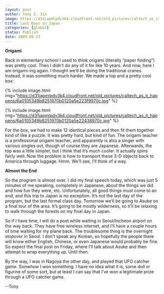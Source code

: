 ```yaml
---
layout: post
author: Tony Z. Jia
image: https://d31japmlpdv3k4.cloudfront.net/old_pictures/caltech_as_it_happens/6a0105349b8251970b0120a58b8953970b.jpg
title: Last Days in Japan
categories: [global]
status: Publish
date: 2009-09-23
---
```


**Origami**

Back in elementary school I used to think origami (literally “paper folding”) was pretty cool. Then I didn’t do any of it for like 10 years. And now, here I am origami-ing again. I thought we’d be doing the traditional cranes. Instead, it was something much harder. We made a top and a pretty cool box:

{% include image.html img="https://d31japmlpdv3k4.cloudfront.net/old_pictures/caltech_as_it_happens/6a0105349b8251970b0120a5e223f9970c.jpg" %}

{% include image.html img="https://d31japmlpdv3k4.cloudfront.net/old_pictures/caltech_as_it_happens/6a0105349b8251970b0120a5e22438970c.jpg" %}

For the box, we had to make 12 identical pieces and then fit them together kind of like a puzzle. It was pretty hard, but kind of fun. The origami teacher is a professional origami teacher, and apparently is also a singer with various singles out, though of course they are Japanese. Afterwards, the top was a little simpler, but I think that it’s much cooler. It actually spins fairly well. Now the problem is how to transport these 3-D objects back to America through luggage. Hmm. We’ll see, I’ll think of a way.

**Almost the End**

So the program is almost over. I did my final speech today, which was just 5 minutes of me speaking, completely in Japanese, about the things we did and how fun they were, etc. Unfortunately, all good things must come to an end, and this trip to Japan is no exception. It’s not the last day of the program, but the last formal class day. Tomorrow we’ll be going to Asuke on a final tour of the area. It’s going to be mostly wilderness, so it’ll be relaxing to walk through the forests on my final day in Japan. 

So if I have time, I will do a post while waiting in Seoul/Incheon airport on the way back. They have free wireless internet, and I’ll have a couple hours of time waiting for my plane back. The troublesome thing is the overnight stopover in Seoul. I don’t speak any Korean, so hopefully the people there will know either English, Chinese, or even Japanese would probably be fine. So expect the final post on Friday, where I’ll talk about Asuke and then attempt to wrap everything up. Until then.

By the way, I was in Nagoya the other day, and played that UFO catcher game. Somehow I won something. I have no idea what it is, some doll or figurine of some sort, but at least I can say that I’ve won a legitimate prize through a UFO catcher game. 

--Tony


